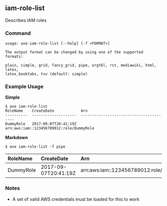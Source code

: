 
## iam-role-list

Describes IAM roles

### Command

```
usage: axe-iam-role-list [--help] [-f <FORMAT>]

The output format can be changed by using one of the supported formats:

plain, simple, grid, fancy_grid, pipe, orgtbl, rst, mediawiki, html, latex,
latex_booktabs, tsv (default: simple)
```

### Example Usage

**Simple**
```
$ axe iam-role-list
RoleName    CreateDate            Arn
----------  --------------------  ----------------------------------------
DummyRole   2017-09-07T20:41:19Z  arn:aws:iam::123456789012:role/DummyRole
```

**Markdown**
```
$ axe iam-role-list -f pipe
```

| RoleName   | CreateDate           | Arn                                      |
|:-----------|:---------------------|:-----------------------------------------|
| DummyRole  | 2017-09-07T20:41:19Z | arn:aws:iam::123456789012:role/DummyRole |




### Notes

 - A set of valid AWS credentials must be loaded for this to work

